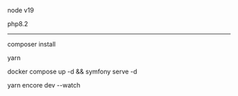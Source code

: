 node v19

php8.2


----

composer install

yarn

docker compose up -d && symfony serve -d

yarn encore dev --watch